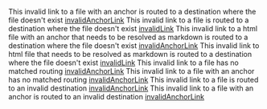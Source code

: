 This invalid link to a file with an anchor is routed to a destination where the file doesn't exist [invalidAnchorLink](../dir/invalidLink.md#does-not-exist)
This invalid link to a file is routed to a destination where the file doesn't exist [invalidLink](../dir/invalidLink.md)
This invalid link to a html file with an anchor that needs to be resolved as markdown is routed to a destination where the file doesn't exist [invalidAnchorLink](../dir/invalidLink.html#does-not-exist)
This invalid link to html file that needs to be resolved as markdown is routed to a destination where the file doesn't exist [invalidLink](../dir/invalidLink.html)
This invalid link to a file has no matched routing [invalidAnchorLink](../../dir/subdir/linkTestFile.md)
This invalid link to a file with an anchor has no matched routing [invalidAnchorLink](../../dir/subdir/linkTestFile.md#header-7)
This invalid link to a file is routed to an invalid destination [invalidAnchorLink](../dir/subdir/linkTestFile.md)
This invalid link to a file with an anchor is routed to an invalid destination [invalidAnchorLink](../dir/subdir/linkTestFile.md#header-7)